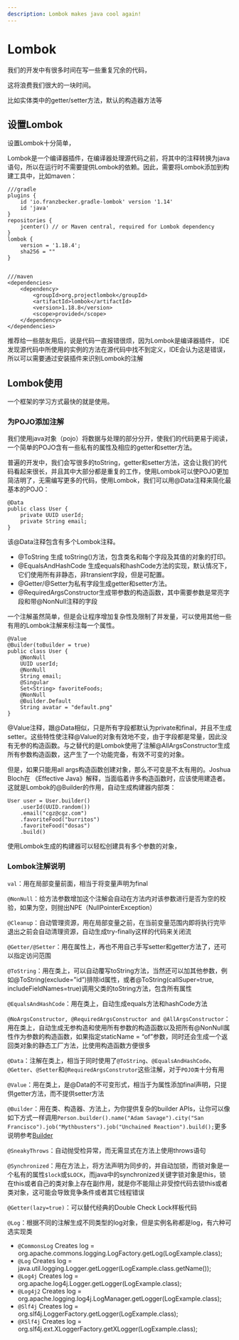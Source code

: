 ```yaml
---
description: Lombok makes java cool again!
---
```


# Lombok

我们的开发中有很多时间在写一些重复冗余的代码，

这将浪费我们很大的一块时间。

比如实体类中的getter/setter方法，默认的构造器方法等

## 设置Lombok

设置Lombok十分简单，

Lombok是一个编译器插件，在编译器处理源代码之前，将其中的注释转换为java语句，所以在运行时不需要提供Lombok的依赖。因此，需要将Lombok添加到构建工具中，比如maven：

```text
///gradle
plugins {
    id 'io.franzbecker.gradle-lombok' version '1.14'
    id 'java'
}
repositories {
    jcenter() // or Maven central, required for Lombok dependency
}
lombok {
    version = '1.18.4';
    sha256 = ""
}


///maven
<dependencies>
	<dependency>
		<groupId>org.projectlombok</groupId>
		<artifactId>lombok</artifactId>
		<version>1.18.8</version>
		<scope>provided</scope>
	</dependency>
</dependencies>
```

推荐给一些朋友用后，说是代码一直报错很烦，因为Lombok是编译器插件， IDE发现源代码中所使用的实例的方法在源代码中找不到定义，IDE会认为这是错误，所以可以需要通过安装插件来识别Lombok的注解

## Lombok使用

一个框架的学习方式最快的就是使用。

### 为POJO添加注解

我们使用java对象（pojo）将数据与处理的部分分开，使我们的代码更易于阅读，一个简单的POJO含有一些私有的属性及相应的getter和setter方法。

普遍的开发中，我们会写很多的toString，getter和setter方法，这会让我们的代码看起来很长，并且其中大部分都是重复的工作，使用Lombok可以使POJO更加简洁明了，无需编写更多的代码，使用Lombok，我们可以用@Data注释来简化最基本的POJO：

```text
@Data
public class User {
    private UUID userId;
    private String email;
}
```

该@Data注释包含有多个Lombok注释。

* @ToString 生成 toString\(\)方法，包含类名和每个字段及其值的对象的打印。
* @EqualsAndHashCode 生成equals和hashCode方法的实现，默认情况下，它们使用所有非静态，非transient字段，但是可配置。
* @Getter/@Setter为私有字段生成getter和setter方法。
* @RequiredArgsConstructor生成带参数的构造函数，其中需要参数是常亮字段和带@NonNull注释的字段

一个注解虽然简单，但是会让程序增加复杂性及限制了并发量，可以使用其他一些有用的Lombok注解来标注每一个属性。

```text
@Value
@Builder(toBuilder = true)
public class User {
    @NonNull
    UUID userId;
    @NonNull
    String email;
    @Singular
    Set<String> favoriteFoods;
    @NonNull
    @Builder.Default
    String avatar = "default.png"
}
```

@Value注释，跟@Data相似，只是所有字段都默认为private和final，并且不生成setter。这些特性使注释@Value的对象有效地不变，由于字段都是常量，因此没有无参的构造函数。与之替代的是Lombok使用了注解@AllArgsConstructor生成所有参数构造函数，这产生了一个功能完备，有效不可变的对象。

但是，如果只能用all args构造函数创建对象，那么不可变是不太有用的。Joshua Bloch在 《Effective Java》解释，当面临着许多构造函数时，应该使用建造者。这就是Lombok的@Builder的作用，自动生成构建器内部类：

```text
User user = User.builder()
    .userId(UUID.random())
    .email("cgz@cgz.com")
    .favoriteFood("burritos")
    .favoriteFood("dosas")
    .build()
```

使用Lombok生成的构建器可以轻松创建具有多个参数的对象，



### Lombok注解说明

`val`：用在局部变量前面，相当于将变量声明为final

 `@NonNull`：给方法参数增加这个注解会自动在方法内对该参数进行是否为空的校验，如果为空，则抛出NPE（NullPointerException）

 `@Cleanup`：自动管理资源，用在局部变量之前，在当前变量范围内即将执行完毕退出之前会自动清理资源，自动生成try-finally这样的代码来关闭流

 `@Getter/@Setter`：用在属性上，再也不用自己手写setter和getter方法了，还可以指定访问范围

 `@ToString`：用在类上，可以自动覆写toString方法，当然还可以加其他参数，例如@ToString\(exclude=”id”\)排除id属性，或者@ToString\(callSuper=true, includeFieldNames=true\)调用父类的toString方法，包含所有属性

 `@EqualsAndHashCode`：用在类上，自动生成equals方法和hashCode方法

 `@NoArgsConstructor, @RequiredArgsConstructor and @AllArgsConstructor`：用在类上，自动生成无参构造和使用所有参数的构造函数以及把所有@NonNull属性作为参数的构造函数，如果指定staticName = “of”参数，同时还会生成一个返回类对象的静态工厂方法，比使用构造函数方便很多

 `@Data`：注解在类上，相当于同时使用了`@ToString`、`@EqualsAndHashCode`、`@Getter`、`@Setter`和`@RequiredArgsConstrutor`这些注解，对于`POJO类`十分有用

 `@Value`：用在类上，是@Data的不可变形式，相当于为属性添加final声明，只提供getter方法，而不提供setter方法

 `@Builder`：用在类、构造器、方法上，为你提供复杂的builder APIs，让你可以像如下方式一样调用`Person.builder().name("Adam Savage").city("San Francisco").job("Mythbusters").job("Unchained Reaction").build();`更多说明参考[Builder](https://link.jianshu.com?t=https%3A%2F%2Fprojectlombok.org%2Ffeatures%2FBuilder.html)

 `@SneakyThrows`：自动抛受检异常，而无需显式在方法上使用throws语句

 `@Synchronized`：用在方法上，将方法声明为同步的，并自动加锁，而锁对象是一个私有的属性`$lock`或`$LOCK`，而java中的synchronized关键字锁对象是this，锁在this或者自己的类对象上存在副作用，就是你不能阻止非受控代码去锁this或者类对象，这可能会导致竞争条件或者其它线程错误

 `@Getter(lazy=true)`：可以替代经典的Double Check Lock样板代码

 `@Log`：根据不同的注解生成不同类型的log对象，但是实例名称都是log，有六种可选实现类

*  `@CommonsLog` Creates log = org.apache.commons.logging.LogFactory.getLog\(LogExample.class\);
*  `@Log` Creates log = java.util.logging.Logger.getLogger\(LogExample.class.getName\(\)\);
*  `@Log4j` Creates log = org.apache.log4j.Logger.getLogger\(LogExample.class\);
*  `@Log4j2` Creates log = org.apache.logging.log4j.LogManager.getLogger\(LogExample.class\);
*  `@Slf4j` Creates log = org.slf4j.LoggerFactory.getLogger\(LogExample.class\);
*  `@XSlf4j` Creates log = org.slf4j.ext.XLoggerFactory.getXLogger\(LogExample.class\);

  






















